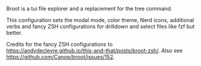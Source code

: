 Broot is a tui file explorer and a replacement for the tree command.

This configuration sets the modal mode, color theme, Nerd icons, additional
verbs and fancy ZSH configurations for drilldown and select files like fzf but
better.

Credits for the fancy ZSH configurations to
https://andydecleyre.github.io/this-and-that/posts/broot-zsh/. Also see
https://github.com/Canop/broot/issues/152.

